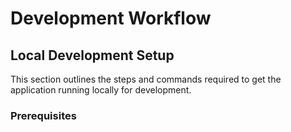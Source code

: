 # Development Workflow

## Local Development Setup

This section outlines the steps and commands required to get the application running locally for development.

### Prerequisites

```bash